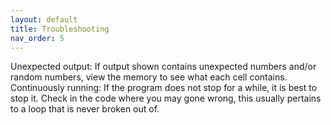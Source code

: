 ```yaml
---
layout: default
title: Troubleshooting
nav_order: 5
---
```


Unexpected output: If output shown contains unexpected numbers and/or random numbers, view the memory to see what each cell contains.  
Continuously running: If the program does not stop for a while, it is best to stop it. Check in the code where you may gone wrong, this usually pertains to a loop that is never broken out of.

